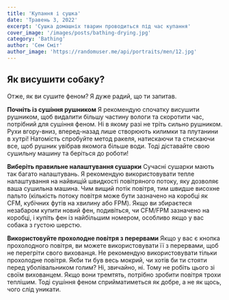 ```yaml
---
title: 'Купання і сушка'
date: 'Травень 3, 2022'
excerpt: 'Сушка домашніх тварин проводиться під час купання'
cover_image: '/images/posts/bathing-drying.jpg'
category: 'Bathing'
author: 'Сем Сміт'
author_image: 'https://randomuser.me/api/portraits/men/12.jpg'
---
```


## Як висушити собаку?
Отже, як ви сушите феном? Я дуже радий, що ти запитав.

**Почніть із сушіння рушником**
Я рекомендую спочатку висушити рушником, щоб видалити більшу частину вологи та скоротити час, потрібний для сушіння феном. Ні в якому разі не тріть сильно рушником. Рухи вгору-вниз, вперед-назад лише створюють килимки та плутанини в хутрі! Натомість спробуйте метод ракеля, натискаючи та стискаючи все, щоб рушник увібрав якомога більше води. Тоді діставайте свою сушильну машину та беріться до роботи!

**Виберіть правильне налаштування сушарки**
Сучасні сушарки мають так багато налаштувань. Я рекомендую використовувати тепле налаштування на найвищій швидкості повітряного потоку, яку дозволяє ваша сушильна машина. Чим вищий потік повітря, тим швидше висохне пальто (кількість потоку повітря може бути зазначено на коробці як CFM, кубічних футів на хвилину або FPM). Якщо ви збираєтеся незабаром купити новий фен, подивіться, чи CFM/FPM зазначено на коробці, і купіть фен із найбільшим номером, особливо якщо у вас собака з густою шерстю.

**Використовуйте прохолодне повітря з перервами**
Якщо у вас є кнопка прохолодного повітря, ви можете використовувати її з перервами, щоб не перегріти свого вихованця. Не рекомендую використовувати тільки прохолодне повітря. Якби ти був весь мокрий, чи хотів би ти стояти перед уболівальником голим? Ні, звичайно, ні. Тому не робіть цього зі своїм вихованцем. Якщо вони тремтять, потрібно зробити повітря трохи теплішим. Тоді сушіння феном сприйматиметься як добре, а не як щось, чого слід уникати.
